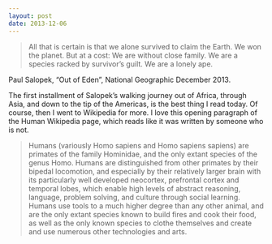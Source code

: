 ```yaml
---
layout: post
date: 2013-12-06
---
```


> All that is certain is that we alone survived to claim the Earth. We won the planet. But at a cost: We are without close family. We are a species racked by survivor’s guilt. We are a lonely ape. 

Paul Salopek, “Out of Eden”, National Geographic December 2013. 

The first installment of Salopek’s walking journey out of Africa, through Asia, and down to the tip of the Americas, is the best thing I read today. Of course, then I went to Wikipedia for more. I love this opening paragraph of the Human Wikipedia page, which reads like it was written by someone who is not.

>Humans (variously Homo sapiens and Homo sapiens sapiens) are primates of the family Hominidae, and the only extant species of the genus Homo. Humans are distinguished from other primates by their bipedal locomotion, and especially by their relatively larger brain with its particularly well developed neocortex, prefrontal cortex and temporal lobes, which enable high levels of abstract reasoning, language, problem solving, and culture through social learning. Humans use tools to a much higher degree than any other animal, and are the only extant species known to build fires and cook their food, as well as the only known species to clothe themselves and create and use numerous other technologies and arts. 
